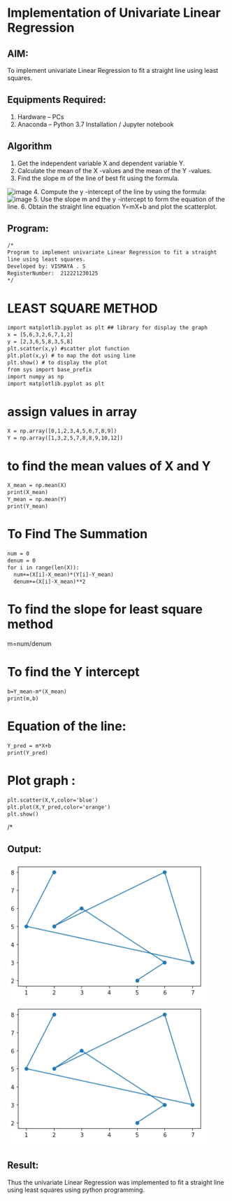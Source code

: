 # Implementation of Univariate Linear Regression
## AIM:
To implement univariate Linear Regression to fit a straight line using least squares.

## Equipments Required:
1. Hardware – PCs
2. Anaconda – Python 3.7 Installation / Jupyter notebook

## Algorithm
1. Get the independent variable X and dependent variable Y.
2. Calculate the mean of the X -values and the mean of the Y -values.
3. Find the slope m of the line of best fit using the formula. 
<img width="231" alt="image" src="https://user-images.githubusercontent.com/93026020/192078527-b3b5ee3e-992f-46c4-865b-3b7ce4ac54ad.png">
4. Compute the y -intercept of the line by using the formula:
<img width="148" alt="image" src="https://user-images.githubusercontent.com/93026020/192078545-79d70b90-7e9d-4b85-9f8b-9d7548a4c5a4.png">
5. Use the slope m and the y -intercept to form the equation of the line.
6. Obtain the straight line equation Y=mX+b and plot the scatterplot.

## Program:
```
/*
Program to implement univariate Linear Regression to fit a straight line using least squares.
Developed by: VISMAYA . S
RegisterNumber:  212221230125
*/
```
# LEAST SQUARE METHOD 
```
import matplotlib.pyplot as plt ## library for display the graph
x = [5,6,3,2,6,7,1,2]
y = [2,3,6,5,8,3,5,8]
plt.scatter(x,y) #scatter plot function
plt.plot(x,y) # to map the dot using line 
plt.show() # to display the plot
from sys import base_prefix
import numpy as np
import matplotlib.pyplot as plt
```
# assign values in array
```
X = np.array([0,1,2,3,4,5,6,7,8,9])
Y = np.array([1,3,2,5,7,8,8,9,10,12])
```
# to find the mean values of X and Y
```
X_mean = np.mean(X)
print(X_mean)
Y_mean = np.mean(Y)
print(Y_mean)
```
# To Find The Summation
```
num = 0
denum = 0
for i in range(len(X)):
  num+=(X[i]-X_mean)*(Y[i]-Y_mean)
  denum+=(X[i]-X_mean)**2
```
# To find the slope for least square method

m=num/denum

  # To find the Y intercept 
```
b=Y_mean-m*(X_mean)
print(m,b)
```
# Equation of the line: 
```
Y_pred = m*X+b
print(Y_pred)
```
# Plot graph :

```
plt.scatter(X,Y,color='blue')
plt.plot(X,Y_pred,color='orange')
plt.show()
```
/*
## Output:
![best fit line](ml1.png)
![best fit line](ml1.png)


## Result:
Thus the univariate Linear Regression was implemented to fit a straight line using least squares using python programming.
